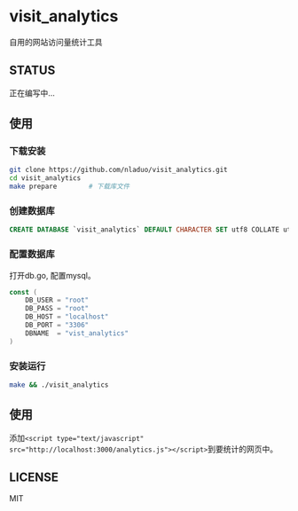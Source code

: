 # visit_analytics
自用的网站访问量统计工具

## STATUS
正在编写中...

## 使用
### 下载安装
``` sh
git clone https://github.com/nladuo/visit_analytics.git
cd visit_analytics
make prepare 		# 下载库文件
```

### 创建数据库
``` sql
CREATE DATABASE `visit_analytics` DEFAULT CHARACTER SET utf8 COLLATE utf8_general_ci;
```

### 配置数据库
打开db.go, 配置mysql。
``` go
const (
	DB_USER = "root"
	DB_PASS = "root"
	DB_HOST = "localhost"
	DB_PORT = "3306"
	DBNAME  = "vist_analytics"
)
```

### 安装运行
``` sh
make && ./visit_analytics
```

## 使用
添加`<script type="text/javascript" src="http://localhost:3000/analytics.js"></script>`到要统计的网页中。

## LICENSE
MIT
